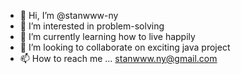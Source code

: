 - 👋 Hi, I’m @stanwww-ny
- 👀 I’m interested in problem-solving
- 🌱 I’m currently learning how to live happily
- 💞️ I’m looking to collaborate on exciting java project
- 📫 How to reach me ... stanwww.ny@gmail.com

<!---
stanwww-ny/stanwww-ny is a ✨ special ✨ repository because its `README.md` (this file) appears on your GitHub profile.
You can click the Preview link to take a look at your changes.
--->
